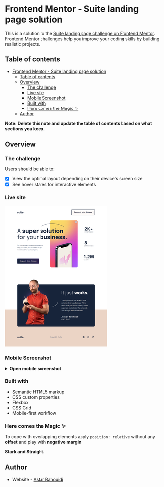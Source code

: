# Frontend Mentor - Suite landing page solution

This is a solution to the [Suite landing page challenge on Frontend Mentor](https://www.frontendmentor.io/challenges/suite-landing-page-tj_eaU-Ra). Frontend Mentor challenges help you improve your coding skills by building realistic projects.

## Table of contents

- [Frontend Mentor - Suite landing page solution](#frontend-mentor---suite-landing-page-solution)
  - [Table of contents](#table-of-contents)
  - [Overview](#overview)
    - [The challenge](#the-challenge)
    - [Live site](#live-site)
    - [Mobile Screenshot](#mobile-screenshot)
    - [Built with](#built-with)
    - [Here comes the Magic ✨](#here-comes-the-magic-)
  - [Author](#author)

**Note: Delete this note and update the table of contents based on what sections you keep.**

## Overview

### The challenge

Users should be able to:

- [x] View the optimal layout depending on their device's screen size
- [x] See hover states for interactive elements

### Live site

[![Desktop Screenshot](./screenshots/suite-landing-page.png)](https://bawi99.github.io/suite-landing-page/)

### Mobile Screenshot

<details>
  <summary><b>Open mobile screenshot</b></summary>
  <img src="screenshots/suite-landing-page-mobile.png" alt="Mobile Screenshot">
</details>

### Built with

- Semantic HTML5 markup
- CSS custom properties
- Flexbox
- CSS Grid
- Mobile-first workflow

### Here comes the Magic ✨

To cope with overlapping elements apply `position: relative` without any **offset** and play with **negative margin.**

**Stark and Straight.**

## Author

- Website - [Astar Bahouidi](https://github.com/Matondo99)
